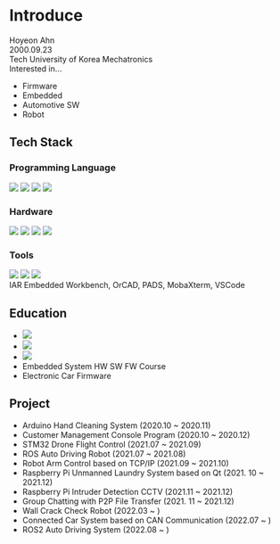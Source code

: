# Introduce
Hoyeon Ahn
<br>
2000.09.23
<br>
Tech University of Korea Mechatronics
<br>
Interested in...
- Firmware
- Embedded
- Automotive SW
- Robot
## Tech Stack
### Programming Language
  <img src="https://img.shields.io/badge/C-A8B9CC?style=flat-square&logo=C&logoColor=white"/></a>
  <img src="https://img.shields.io/badge/C++-00599C?style=flat-square&logo=C%2B%2B&logoColor=white"/></a>
  <img src="https://img.shields.io/badge/C%23-239120?style=flat-square&logo=C Sharp&logoColor=white"/></a>
  <img src="https://img.shields.io/badge/Python-3766AB?style=flat-square&logo=Python&logoColor=white"/></a>

### Hardware
  <img src="https://img.shields.io/badge/STM32-03234B?style=flat-square&logo=STMicroelectronics&logoColor=white"/></a>
  <img src="https://img.shields.io/badge/Arduino-00979D?style=flat-square&logo=Arduino&logoColor=white"/></a>
  <img src="https://img.shields.io/badge/Raspberry Pi-A22846?style=flat-square&logo=Raspberry Pi&logoColor=white"/></a>
  <img src="https://img.shields.io/badge/Jetson Nano-76B900?style=flat-square&logo=NVIDIA&logoColor=white"/></a>

### Tools
  <img src="https://img.shields.io/badge/STM32CubeIDE-03234B?style=flat-square&logo=STMicroelectronics&logoColor=white"/></a>
  <img src="https://img.shields.io/badge/STM32CubeMonitor-03234B?style=flat-square&logo=STMicroelectronics&logoColor=white"/></a>
  <img src="https://img.shields.io/badge/GitHub-181717?style=flat-square&logo=GitHub&logoColor=white"/></a><br>
  IAR Embedded Workbench, OrCAD, PADS, MobaXterm, VSCode

## Education
  - <img src="https://img.shields.io/badge/STM32 Drone Control System-03234B?style=flat-square&logo=STMicroelectronics&logoColor=white"/></a><br>
  - <img src="https://img.shields.io/badge/Hyundai H Mobility Class 3th-002C5F?style=flat-square&logo=Hyundai&logoColor=white"/></a><br>
  - <img src="https://img.shields.io/badge/ROS2 autonomous driving-22314E?style=flat-square&logo=ROS&logoColor=white"/></a><br>
  - Embedded System HW SW FW Course
  - Electronic Car Firmware

## Project
- Arduino Hand Cleaning System (2020.10 ~ 2020.11)
- Customer Management Console Program (2020.10 ~ 2020.12)
- STM32 Drone Flight Control (2021.07 ~ 2021.09)
- ROS Auto Driving Robot (2021.07 ~ 2021.08)
- Robot Arm Control based on TCP/IP (2021.09 ~ 2021.10)
- Raspberry Pi Unmanned Laundry System based on Qt (2021. 10 ~ 2021.12)
- Raspberry Pi Intruder Detection CCTV (2021.11 ~ 2021.12)
- Group Chatting with P2P File Transfer (2021. 11 ~ 2021.12)
- Wall Crack Check Robot (2022.03 ~ )
- Connected Car System based on CAN Communication (2022.07 ~ )
- ROS2 Auto Driving System (2022.08 ~ )


<!--
**ahystroy/ahystroy** is a ✨ _special_ ✨ repository because its `README.md` (this file) appears on your GitHub profile.

Here are some ideas to get you started:

- 🔭 I’m currently working on ...
- 🌱 I’m currently learning ...
- 👯 I’m looking to collaborate on ...
- 🤔 I’m looking for help with ...
- 💬 Ask me about ...
- 📫 How to reach me: ...
- 😄 Pronouns: ...
- ⚡ Fun fact: ...
-->
